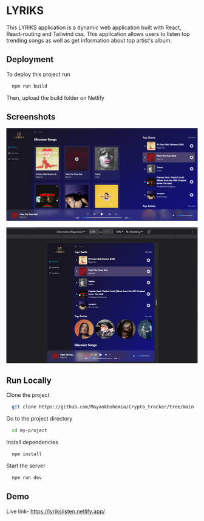 
# LYRIKS

This LYRIKS application is a dynamic web application built with React, React-routing and Tailwind css. This application allows users to listen top trending songs as well as get information about top artist's album.



## Deployment

To deploy this project run

```bash
  npm run build
```
Then, upload the build folder on Netlify 


## Screenshots

![App Screenshot](https://github.com/Mayankbohemia/LYRIKS/blob/main/src/assets/Screenshot%20(480).png?raw=true)

![App Screenshot](https://github.com/Mayankbohemia/LYRIKS/blob/main/src/assets/Screenshot%20(479).png?raw=true)






## Run Locally

Clone the project

```bash
  git clone https://github.com/Mayankbohemia/Crypto_tracker/tree/main
```

Go to the project directory

```bash
  cd my-project
```

Install dependencies

```bash
  npm install
```

Start the server

```bash
  npm run dev
```


## Demo

Live link- https://lyrikslisten.netlify.app/

